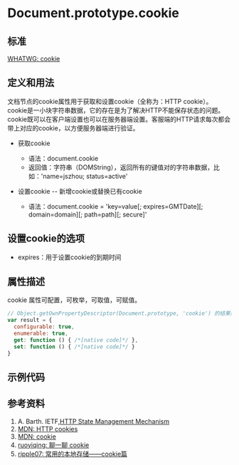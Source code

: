 # Document.prototype.cookie

## 标准
[WHATWG: cookie](https://html.spec.whatwg.org/#dom-document-cookie)

## 定义和用法
文档节点的cookie属性用于获取和设置cookie（全称为：HTTP cookie）。cookie是一小块字符串数据，它的存在是为了解决HTTP不能保存状态的问题。cookie既可以在客户端设置也可以在服务器端设置。客服端的HTTP请求每次都会带上对应的cookie，以方便服务器端进行验证。

- 获取cookie
  - 语法：document.cookie
  - 返回值：字符串（DOMString），返回所有的键值对的字符串数据，比如：'name=jszhou; status=active'
  
  
- 设置cookie -- 新增cookie或替换已有cookie
  - 语法：document.cookie = 'key=value[; expires=GMTDate][; domain=domain][; path=path][; secure]'

## 设置cookie的选项
- expires：用于设置cookie的到期时间

## 属性描述
cookie 属性可配置，可枚举，可取值，可赋值。

```javascript
// Object.getOwnPropertyDescriptor(Document.prototype, 'cookie') 的结果如下：
var result = {
  configurable: true,
  enumerable: true,
  get: function () { /*[native code]*/ },
  set: function () { /*[native code]*/ }
}
```


## 示例代码


## 参考资料
1. A. Barth. IETF,[HTTP State Management Mechanism](https://tools.ietf.org/html/rfc6265)
2. [MDN: HTTP cookies](https://developer.mozilla.org/en-US/docs/Web/HTTP/Cookies)
2. [MDN: cookie](https://developer.mozilla.org/en-US/docs/Web/API/Document/cookie)
3. [ruoyiqing: 聊一聊 cookie](https://segmentfault.com/a/1190000004556040)
4. [ripple07: 常用的本地存储——cookie篇](https://segmentfault.com/a/1190000004743454)
